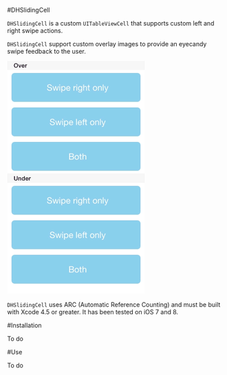 #DHSlidingCell

`DHSlidingCell` is a custom ``UITableViewCell`` that supports custom left and right swipe actions.

`DHSlidingCell` support custom overlay images to provide an eyecandy swipe feedback to the user.

![](https://github.com/deivuh/DHSlidingCell/blob/master/DHSlidingCell.gif)

`DHSlidingCell` uses ARC (Automatic Reference Counting) and must be built with Xcode 4.5 or greater. It has been tested on iOS 7 and 8.

#Installation

To do

#Use

To do
